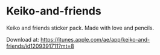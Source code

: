 # Keiko-and-friends

Keiko and friends sticker pack. Made with love and pencils.

Download at: https://itunes.apple.com/ae/app/keiko-and-friends/id1209391711?mt=8
